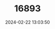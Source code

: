 ---
title: "16893"
category: "Phascolosorex doriae"
draft: false
date: 2024-02-22 13:03:50
languages:
  English: ["Red-bellied Dasyure", "Red-bellied Marsupial Shrew", "Red-bellied Phascogale"]
  French: ["Souris Marsupiale À Ventre Rouge"]
---
